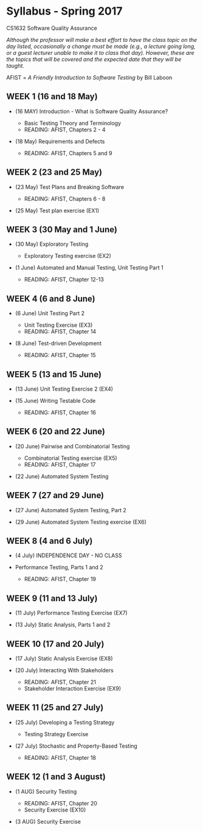 # Syllabus - Spring 2017
CS1632 Software Quality Assurance

_Although the professor will make a best effort to have the class topic on the day listed, occasionally a change must be made (e.g., a lecture going long, or a guest lecturer unable to make it to class that day).  However, these are the topics that will be covered and the expected date that they will be taught._

AFIST = _A Friendly Introduction to Software Testing_ by Bill Laboon

## WEEK 1 (16 and 18 May)
* (16 MAY) Introduction - What is Software Quality Assurance?
  * Basic Testing Theory and Terminology
  * READING: AFIST, Chapters 2 - 4

* (18 May) Requirements and Defects
  * READING: AFIST, Chapters 5 and 9

## WEEK 2 (23 and 25 May)

* (23 May) Test Plans and Breaking Software
  * READING: AFIST, Chapters 6 - 8

* (25 May) Test plan exercise (EX1)

## WEEK 3 (30 May and 1 June)

* (30 May) Exploratory Testing
  * Exploratory Testing exercise (EX2)

* (1 June) Automated and Manual Testing, Unit Testing Part 1
  * READING: AFIST, Chapter 12-13

## WEEK 4 (6 and 8 June)

* (6 June) Unit Testing Part 2
  * Unit Testing Exercise (EX3)
  * READING: AFIST, Chapter 14

* (8 June) Test-driven Development
  * READING: AFIST, Chapter 15

## WEEK 5 (13 and 15 June)

* (13 June) Unit Testing Exercise 2 (EX4)

* (15 June) Writing Testable Code
  * READING: AFIST, Chapter 16

## WEEK 6 (20 and 22 June)

* (20 June) Pairwise and Combinatorial Testing
  * Combinatorial Testing exercise (EX5)
  * READING: AFIST, Chapter 17

* (22 June) Automated System Testing

## WEEK 7 (27 and 29 June)

* (27 June) Automated System Testing, Part 2

* (29 June) Automated System Testing exercise (EX6)

## WEEK 8 (4 and 6 July)

* (4 July) INDEPENDENCE DAY - NO CLASS

* Performance Testing, Parts 1 and 2
  * READING: AFIST, Chapter 19

## WEEK 9 (11 and 13 July)

* (11 July) Performance Testing Exercise (EX7)

* (13 July) Static Analysis, Parts 1 and 2

## WEEK 10 (17 and 20 July)

* (17 July) Static Analysis Exercise (EX8)

* (20 July) Interacting With Stakeholders
  * READING: AFIST, Chapter 21
  * Stakeholder Interaction Exercise (EX9)

## WEEK 11 (25 and 27 July)

* (25 July) Developing a Testing Strategy
  * Testing Strategy Exercise

* (27 July) Stochastic and Property-Based Testing
  * READING: AFIST, Chapter 18

## WEEK 12 (1 and 3 August)

* (1 AUG) Security Testing
  * READING: AFIST, Chapter 20
  * Security Exercise (EX10)

* (3 AUG) Security Exercise








